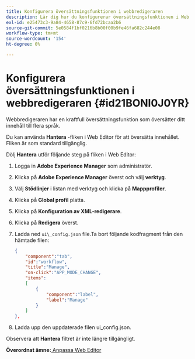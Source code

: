 ```yaml
---
title: Konfigurera översättningsfunktionen i webbredigeraren
description: Lär dig hur du konfigurerar översättningsfunktionen i Web Editor
exl-id: e25473c3-9a84-4658-87c9-6fd72bcaa2b6
source-git-commit: 5e0584f1bf0216b8b00f00b9fe46fa682c244e08
workflow-type: tm+mt
source-wordcount: '154'
ht-degree: 0%

---
```


# Konfigurera översättningsfunktionen i webbredigeraren {#id21BONI0J0YR}

Webbredigeraren har en kraftfull översättningsfunktion som översätter ditt innehåll till flera språk.

Du kan använda **Hantera** -fliken i Web Editor för att översätta innehållet. Fliken är som standard tillgänglig.

Dölj **Hantera** utför följande steg på fliken i Web Editor:

1. Logga in **Adobe Experience Manager** som administratör.
1. Klicka på **Adobe Experience Manager** överst och välj **verktyg**.
1. Välj **Stödlinjer** i listan med verktyg och klicka på **Mappprofiler**.
1. Klicka på **Global profil** platta.
1. Klicka på **Konfiguration av XML-redigerare**.
1. Klicka på **Redigera** överst.
1. Ladda ned `ui\_config.json` file.Ta bort följande kodfragment från den hämtade filen:

   ```json
   {
       "component":"tab",
       "id":"workflow",
       "title":"Manage",
       "on-click":"APP_MODE_CHANGE",
       "items":
       [
           {
               "component":"label",
               "label":"Manage"
           }
       ]
   },
   ```

1. Ladda upp den uppdaterade filen ui\_config.json.

Observera att **Hantera** filtret är inte längre tillgängligt.

**Överordnat ämne:**[ Anpassa Web Editor](conf-web-editor.md)

